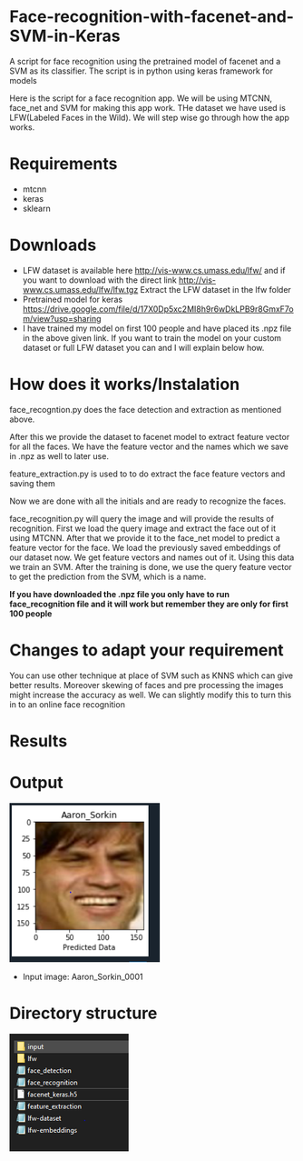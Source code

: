 # Face-recognition-with-facenet-and-SVM-in-Keras
A script for face recognition using the pretrained model of facenet and a SVM as its classifier. The script is in python using keras framework for models


Here is the script for a face recognition app. We will be using MTCNN, face_net and
SVM for making this app work. THe dataset we have used is LFW(Labeled Faces in the Wild).
We will step wise go through how the app works.

# Requirements
- mtcnn
- keras
- sklearn

# Downloads
- LFW dataset is available here http://vis-www.cs.umass.edu/lfw/ and if you want to download with the direct link http://vis-www.cs.umass.edu/lfw/lfw.tgz
  Extract the LFW dataset in the lfw folder 
- Pretrained model for keras https://drive.google.com/file/d/17X0Dp5xc2MI8h9r6wDkLPB9r8GmxF7om/view?usp=sharing
- I have trained my model on first 100 people and have placed its .npz file in the above given link. If you want to train the model on your custom dataset or full LFW dataset
you can and I will explain below how.

# How does it works/Instalation 
face_recogntion.py does the face detection and extraction as mentioned above.

After this we provide the dataset to facenet model to extract feature vector for all
the faces. We have the feature vector and the names which we save in .npz as well to
later use.

feature_extraction.py is used to to do extract the face feature vectors and saving them

Now we are done with all the initials and are ready to recognize the faces.

face_recognition.py will query the image and will provide the results of recognition.
First we load the query image and extract the face out of it using MTCNN. After that
we provide it to the face_net model to predict a feature vector for the face.
We load the previously saved embeddings of our dataset now. We get feature vectors and 
names out of it. Using this data we train an SVM. After the training is done, we use
the query feature vector to get the prediction from the SVM, which is a name. 

**If you have downloaded the .npz file you only have to run face_recognition file and it will work but remember they are only for first 100 people**

# Changes to adapt your requirement
You can use other technique at place of SVM such as KNNS which can give better results.
Moreover skewing of faces and pre processing the images might increase the accuracy as well.
We can slightly modify this to turn this in to an online face recognition

# Results

 # Output 
 ![](https://github.com/TalhaSheikh-dev/Face-recognition-with-facenet-and-SVM-in-Keras/blob/main/images/predicted.PNG)
 

- Input image: Aaron_Sorkin_0001
 
 
 # Directory structure
  ![](https://github.com/TalhaSheikh-dev/Face-recognition-with-facenet-and-SVM-in-Keras/blob/main/images/dir.PNG)
